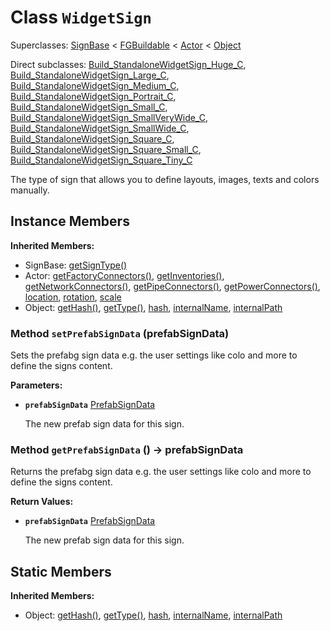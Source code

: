 # Class <code>WidgetSign</code>

Superclasses: <a href="SignBase.md">SignBase</a> < <a href="FGBuildable.md">FGBuildable</a> < <a href="Actor.md">Actor</a> < <a href="Object.md">Object</a>

Direct subclasses: <a href="Build_StandaloneWidgetSign_Huge_C.md">Build_StandaloneWidgetSign_Huge_C</a>, <a href="Build_StandaloneWidgetSign_Large_C.md">Build_StandaloneWidgetSign_Large_C</a>, <a href="Build_StandaloneWidgetSign_Medium_C.md">Build_StandaloneWidgetSign_Medium_C</a>, <a href="Build_StandaloneWidgetSign_Portrait_C.md">Build_StandaloneWidgetSign_Portrait_C</a>, <a href="Build_StandaloneWidgetSign_Small_C.md">Build_StandaloneWidgetSign_Small_C</a>, <a href="Build_StandaloneWidgetSign_SmallVeryWide_C.md">Build_StandaloneWidgetSign_SmallVeryWide_C</a>, <a href="Build_StandaloneWidgetSign_SmallWide_C.md">Build_StandaloneWidgetSign_SmallWide_C</a>, <a href="Build_StandaloneWidgetSign_Square_C.md">Build_StandaloneWidgetSign_Square_C</a>, <a href="Build_StandaloneWidgetSign_Square_Small_C.md">Build_StandaloneWidgetSign_Square_Small_C</a>, <a href="Build_StandaloneWidgetSign_Square_Tiny_C.md">Build_StandaloneWidgetSign_Square_Tiny_C</a>

The type of sign that allows you to define layouts, images, texts and colors manually.
## Instance Members
<b>Inherited Members:</b>
- SignBase: <a href="SignBase.md#user-content-get-sign-type">getSignType()</a>
- Actor: <a href="Actor.md#user-content-get-factory-connectors">getFactoryConnectors()</a>, <a href="Actor.md#user-content-get-inventories">getInventories()</a>, <a href="Actor.md#user-content-get-network-connectors">getNetworkConnectors()</a>, <a href="Actor.md#user-content-get-pipe-connectors">getPipeConnectors()</a>, <a href="Actor.md#user-content-get-power-connectors">getPowerConnectors()</a>, <a href="Actor.md#user-content-location">location</a>, <a href="Actor.md#user-content-rotation">rotation</a>, <a href="Actor.md#user-content-scale">scale</a>
- Object: <a href="Object.md#user-content-get-hash">getHash()</a>, <a href="Object.md#user-content-get-type">getType()</a>, <a href="Object.md#user-content-hash">hash</a>, <a href="Object.md#user-content-internal-name">internalName</a>, <a href="Object.md#user-content-internal-path">internalPath</a>
### Method <code id="set-prefab-sign-data">setPrefabSignData</code> (prefabSignData)
Sets the prefabg sign data e.g. the user settings like colo and more to define the signs content.

<b>Parameters:</b>

- <code><b>prefabSignData</b></code> <a href="../structs/PrefabSignData.md">PrefabSignData</a>

  The new prefab sign data for this sign.

### Method <code id="get-prefab-sign-data">getPrefabSignData</code> () → prefabSignData
Returns the prefabg sign data e.g. the user settings like colo and more to define the signs content.


<b>Return Values:</b>

- <code><b>prefabSignData</b></code> <a href="../structs/PrefabSignData.md">PrefabSignData</a>

  The new prefab sign data for this sign.
## Static Members
<b>Inherited Members:</b>
- Object: <a href="Object.md#user-content-s-get-hash">getHash()</a>, <a href="Object.md#user-content-s-get-type">getType()</a>, <a href="Object.md#user-content-s-hash">hash</a>, <a href="Object.md#user-content-s-internal-name">internalName</a>, <a href="Object.md#user-content-s-internal-path">internalPath</a>